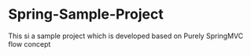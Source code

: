 # Spring-Sample-Project
This si a sample project which is developed based on Purely SpringMVC flow concept
